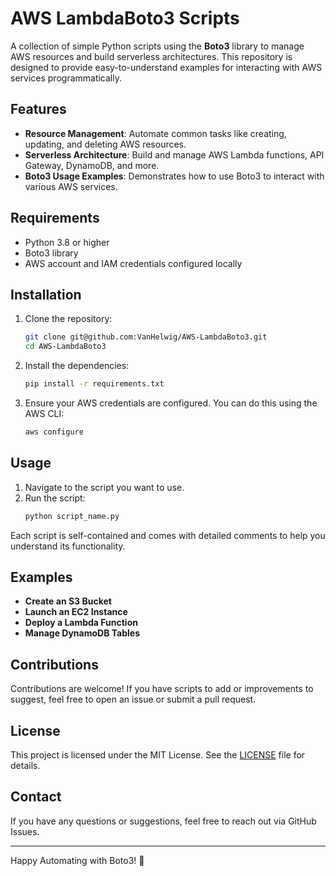 # AWS LambdaBoto3 Scripts

A collection of simple Python scripts using the **Boto3** library to manage AWS resources and build serverless architectures. This repository is designed to provide easy-to-understand examples for interacting with AWS services programmatically.

## Features

- **Resource Management**: Automate common tasks like creating, updating, and deleting AWS resources.
- **Serverless Architecture**: Build and manage AWS Lambda functions, API Gateway, DynamoDB, and more.
- **Boto3 Usage Examples**: Demonstrates how to use Boto3 to interact with various AWS services.

## Requirements

- Python 3.8 or higher
- Boto3 library
- AWS account and IAM credentials configured locally

## Installation

1. Clone the repository:
   ```bash
   git clone git@github.com:VanHelwig/AWS-LambdaBoto3.git
   cd AWS-LambdaBoto3
   ```

2. Install the dependencies:
   ```bash
   pip install -r requirements.txt
   ```

4. Ensure your AWS credentials are configured. You can do this using the AWS CLI:
   ```bash
   aws configure
   ```

## Usage

1. Navigate to the script you want to use.
2. Run the script:
   ```bash
   python script_name.py
   ```

Each script is self-contained and comes with detailed comments to help you understand its functionality.

## Examples

- **Create an S3 Bucket**
- **Launch an EC2 Instance**
- **Deploy a Lambda Function**
- **Manage DynamoDB Tables**

## Contributions

Contributions are welcome! If you have scripts to add or improvements to suggest, feel free to open an issue or submit a pull request.

## License

This project is licensed under the MIT License. See the [LICENSE](LICENSE) file for details.

## Contact

If you have any questions or suggestions, feel free to reach out via GitHub Issues.

---

Happy Automating with Boto3! 🚀


